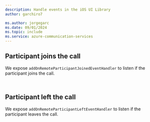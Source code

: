 ```yaml
---
description: Handle events in the iOS UI Library
author: garchiro7

ms.author: jorgegarc
ms.date: 09/01/2024
ms.topic: include
ms.service: azure-communication-services
---
```


## Participant joins the call

We expose `addOnRemoteParticipantJoinedEventHandler` to listen if the participant joins the call.

```swift



```

## Participant left the call

We expose `addOnRemoteParticipantLeftEventHandler` to listen if the participant leaves the call.

```swift



```
